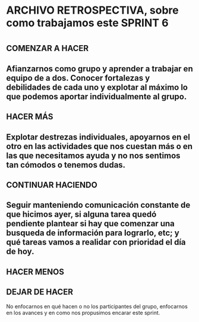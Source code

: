 <h1>ARCHIVO RETROSPECTIVA, sobre como trabajamos este SPRINT 6<h1>

<h2><strong>COMENZAR A HACER</strong><h2>
<p>Afianzarnos como grupo y aprender a trabajar en equipo de a dos. Conocer fortalezas y debilidades de cada uno y explotar al máximo lo que podemos aportar individualmente al grupo.<p>

<h2><strong>HACER MÁS</strong> <h2>
<p>Explotar destrezas individuales, apoyarnos en el otro en las actividades que nos cuestan más o en las que necesitamos ayuda y no nos sentimos tan cómodos o tenemos dudas.<p>

<h2>CONTINUAR HACIENDO<h2>
<p>Seguir manteniendo comunicación constante de que hicimos ayer, si alguna tarea quedó pendiente plantear si hay que comenzar una busqueda de información para lograrlo, etc; y qué tareas vamos a realidar con prioridad el día de hoy.</p>

<h2>HACER MENOS<h2>
<p></p>

<h2>DEJAR DE HACER</h2>
<p>No enfocarnos en qué hacen o no los participantes del grupo, enfocarnos en los avances y en como nos propusimos encarar este sprint.</p>






